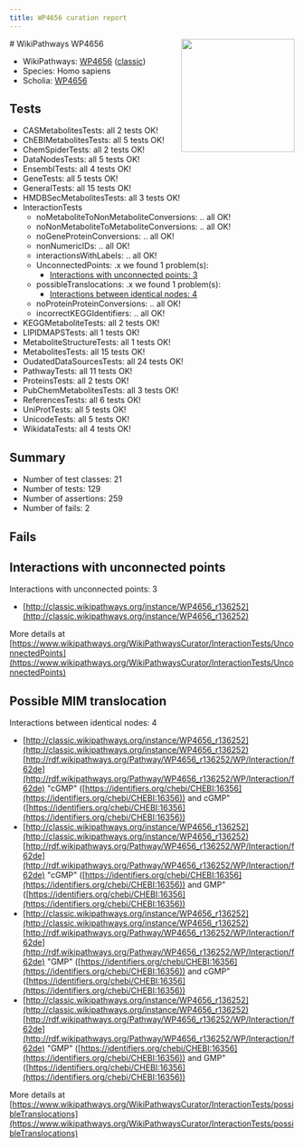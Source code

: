 ```yaml
---
title: WP4656 curation report
---
```


<img style="float: right; width: 200px" src="https://upload.wikimedia.org/wikipedia/commons/thumb/8/83/Wplogo_with_text_500.png/640px-Wplogo_with_text_500.png" />
# WikiPathways WP4656

* WikiPathways: [WP4656](https://wikipathways.org/pathways/WP4656) ([classic](https://classic.wikipathways.org/instance/WP4656))
* Species: Homo sapiens
* Scholia: [WP4656](https://scholia.toolforge.org/wikipathways/WP4656)
## Tests
* CASMetabolitesTests: all 2 tests OK!
* ChEBIMetabolitesTests: all 5 tests OK!
* ChemSpiderTests: all 2 tests OK!
* DataNodesTests: all 5 tests OK!
* EnsemblTests: all 4 tests OK!
* GeneTests: all 5 tests OK!
* GeneralTests: all 15 tests OK!
* HMDBSecMetabolitesTests: all 3 tests OK!
* InteractionTests
    * noMetaboliteToNonMetaboliteConversions: .. all OK!
    * noNonMetaboliteToMetaboliteConversions: .. all OK!
    * noGeneProteinConversions: .. all OK!
    * nonNumericIDs: .. all OK!
    * interactionsWithLabels: .. all OK!
    * UnconnectedPoints: .x we found 1 problem(s):
        * [Interactions with unconnected points: 3](#35a61adb)
    * possibleTranslocations: .x we found 1 problem(s):
        * [Interactions between identical nodes: 4](#1c118209)
    * noProteinProteinConversions: .. all OK!
    * incorrectKEGGIdentifiers: .. all OK!
* KEGGMetaboliteTests: all 2 tests OK!
* LIPIDMAPSTests: all 1 tests OK!
* MetaboliteStructureTests: all 1 tests OK!
* MetabolitesTests: all 15 tests OK!
* OudatedDataSourcesTests: all 24 tests OK!
* PathwayTests: all 11 tests OK!
* ProteinsTests: all 2 tests OK!
* PubChemMetabolitesTests: all 3 tests OK!
* ReferencesTests: all 6 tests OK!
* UniProtTests: all 5 tests OK!
* UnicodeTests: all 5 tests OK!
* WikidataTests: all 4 tests OK!


## Summary

* Number of test classes: 21
* Number of tests: 129
* Number of assertions: 259
* Number of fails: 2

## Fails

<a name="35a61adb" />

## Interactions with unconnected points

Interactions with unconnected points: 3

* [http://classic.wikipathways.org/instance/WP4656_r136252](http://classic.wikipathways.org/instance/WP4656_r136252)


More details at [https://www.wikipathways.org/WikiPathwaysCurator/InteractionTests/UnconnectedPoints](https://www.wikipathways.org/WikiPathwaysCurator/InteractionTests/UnconnectedPoints)

<a name="1c118209" />

## Possible MIM translocation

Interactions between identical nodes: 4

* [http://classic.wikipathways.org/instance/WP4656_r136252](http://classic.wikipathways.org/instance/WP4656_r136252) [http://rdf.wikipathways.org/Pathway/WP4656_r136252/WP/Interaction/f62de](http://rdf.wikipathways.org/Pathway/WP4656_r136252/WP/Interaction/f62de) "cGMP" ([https://identifiers.org/chebi/CHEBI:16356](https://identifiers.org/chebi/CHEBI:16356)) and 
cGMP" ([https://identifiers.org/chebi/CHEBI:16356](https://identifiers.org/chebi/CHEBI:16356))
* [http://classic.wikipathways.org/instance/WP4656_r136252](http://classic.wikipathways.org/instance/WP4656_r136252) [http://rdf.wikipathways.org/Pathway/WP4656_r136252/WP/Interaction/f62de](http://rdf.wikipathways.org/Pathway/WP4656_r136252/WP/Interaction/f62de) "cGMP" ([https://identifiers.org/chebi/CHEBI:16356](https://identifiers.org/chebi/CHEBI:16356)) and 
GMP" ([https://identifiers.org/chebi/CHEBI:16356](https://identifiers.org/chebi/CHEBI:16356))
* [http://classic.wikipathways.org/instance/WP4656_r136252](http://classic.wikipathways.org/instance/WP4656_r136252) [http://rdf.wikipathways.org/Pathway/WP4656_r136252/WP/Interaction/f62de](http://rdf.wikipathways.org/Pathway/WP4656_r136252/WP/Interaction/f62de) "GMP" ([https://identifiers.org/chebi/CHEBI:16356](https://identifiers.org/chebi/CHEBI:16356)) and 
cGMP" ([https://identifiers.org/chebi/CHEBI:16356](https://identifiers.org/chebi/CHEBI:16356))
* [http://classic.wikipathways.org/instance/WP4656_r136252](http://classic.wikipathways.org/instance/WP4656_r136252) [http://rdf.wikipathways.org/Pathway/WP4656_r136252/WP/Interaction/f62de](http://rdf.wikipathways.org/Pathway/WP4656_r136252/WP/Interaction/f62de) "GMP" ([https://identifiers.org/chebi/CHEBI:16356](https://identifiers.org/chebi/CHEBI:16356)) and 
GMP" ([https://identifiers.org/chebi/CHEBI:16356](https://identifiers.org/chebi/CHEBI:16356))


More details at [https://www.wikipathways.org/WikiPathwaysCurator/InteractionTests/possibleTranslocations](https://www.wikipathways.org/WikiPathwaysCurator/InteractionTests/possibleTranslocations)

